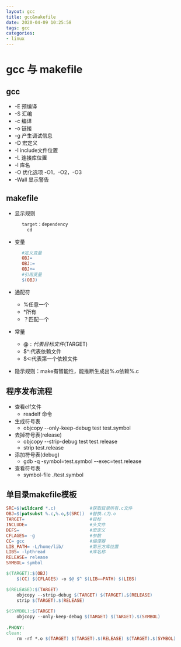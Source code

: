 ```yaml
---
layout: gcc
title: gcc&makefile
date: 2020-04-09 10:25:58
tags: gcc
categories:
- linux
---
```

# gcc 与 makefile

## gcc

  - -E  预编译
  - -S  汇编
  - -c  编译
  - -o 链接
  - -g  产生调试信息
  - -D  宏定义
  - -I  include文件位置
  - -L 连接库位置
  - -l  库名
  - -O 优化选项 -O1，-O2，-O3
  - -Wall  显示警告

## makefile

  - 显示规则

```makefile
      target：dependency
      	cd
```

  - 变量

```makefile
      #定义变量
      OBJ=
      OBJ:=
      OBJ+=
      #引用变量
      $(OBJ)
```

  - 通配符

    - %任意一个
    - *所有
    - ？匹配一个

  - 常量

    - $@:代表目标文件$(TARGET)
    - $^:代表依赖文件
    - $<:代表第一个依赖文件

  - 隐示规则：make有智能性，能推断生成出%.o依赖%.c

## 程序发布流程

  - 查看elf文件
    - readelf 命令
  - 生成符号表
    - objcopy --only-keep-debug test test.symbol
  - 去掉符号表(release)
    - objcopy --strip-debug test test.release
    - strip test.release
  - 添加符号表(debug)
    - gdb -q -symbol=test.symbol --exec=test.release
  - 查看符号表
    - symbol-file ./test.symbol

## 单目录makefile模板

```makefile
SRC=$(wildcard *.c) 			#获取目录所有.c文件
OBJ=$(patsubst %.c,%.o,$(SRC)) 	#替换.c为.o
TARGET= 						#目标
INCLUDE=						#头文件
DEFS=							#宏定义
CFLAGES= -g						#参数
CC= gcc							#编译器
LIB_PATH= -L/home/lib/			#第三方库位置
LIBS= -lpthread					#库名称
RELEASE= release			
SYMBOL= symbol

$(TARGET):$(OBJ)
	$(CC) $(CFLAGES) -o $@ $^ $(LIB——PATH) $(LIBS)

$(RELEASE):$(TARGET)
	objcopy --strip-debug $(TARGET) $(TARGET).$(RELEASE)
	strip $(TARGET).$(RELEASE)
	
$(SYMBOL):$(TARGET)
	objcopy --only-keep-debug $(TARGET) $(TARGET).$(SYMBOL)
	
.PHONY:
clean:
	rm -rf *.o $(TARGET) $(TARGET).$(RELEASE) $(TARGET).$(SYMBOL) 
```